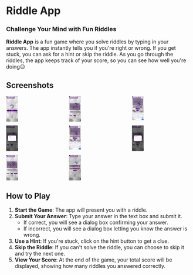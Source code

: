 # Riddle App

### Challenge Your Mind with Fun Riddles

**Riddle App** is a fun game where you solve riddles by typing in your answers. The app instantly tells you if you're right or wrong. If you get stuck, you can ask for a hint or skip the riddle. As you go through the riddles, the app keeps track of your score, so you can see how well you're doing😉

## Screenshots

<!-- Replace with actual screenshot URLs -->
<div style="display: grid; grid-template-columns: repeat(3, 1fr); gap: 10px;">
  <img src="https://github.com/Sehrish-Gulzar/Riddles_Game_App/blob/main/Screenshot_20240823_025413.png"  style="width: 20%;"/>
  <img src="https://github.com/Sehrish-Gulzar/Riddles_Game_App/blob/main/Screenshot_20240823_030104.png" style="width: 20%;"/>
  <img src="https://github.com/Sehrish-Gulzar/Riddles_Game_App/blob/main/Screenshot_20240823_030137.png"  style="width: 20%;"/>
    <img src="https://github.com/Sehrish-Gulzar/Riddles_Game_App/blob/main/Screenshot_20240823_030154.png"  style="width: 20%;"/>
  <img src="https://github.com/Sehrish-Gulzar/Riddles_Game_App/blob/main/Screenshot_20240823_030230.png" style="width: 20%;"/>
  <img src="https://github.com/Sehrish-Gulzar/Riddles_Game_App/blob/main/Screenshot_20240823_030247.png" style="width: 20%;"/>
    <img src="https://github.com/Sehrish-Gulzar/Riddles_Game_App/blob/main/Screenshot_20240823_030308.png"  style="width: 20%;"/>
  <img src="https://github.com/Sehrish-Gulzar/Riddles_Game_App/blob/main/Screenshot_20240823_030447.png"  style="width: 20%;"/>
</div>

## How to Play

1. **Start the Game**: The app will present you with a riddle.
2. **Submit Your Answer**: Type your answer in the text box and submit it.
   - If correct, you will see a dialog box confirming your answer.
   - If incorrect, you will see a dialog box letting you know the answer is wrong.
3. **Use a Hint**: If you're stuck, click on the hint button to get a clue.
4. **Skip the Riddle**: If you can't solve the riddle, you can choose to skip it and try the next one.
5. **View Your Score**: At the end of the game, your total score will be displayed, showing how many riddles you answered correctly.


